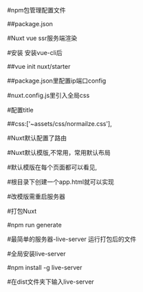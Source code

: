 #npm包管理配置文件

##package.json

#Nuxt vue ssr服务端渲染

#安装 安装vue-cli后

##vue init nuxt/starter

##package.json里配置ip端口config

#nuxt.config.js里引入全局css

#配置title

##css:['~assets/css/normailze.css'],

#Nuxt默认配置了路由

#Nuxt默认模版,不常用，常用默认布局

#默认模版在每个页面都可以看见,

#根目录下创建一个app.html就可以实现

#改模版需重启服务器

#打包Nuxt

#npm run generate

#最简单的服务器-live-server 运行打包后的文件

#全局安装live-server

#npm install -g live-server

#在dist文件夹下输入live-server

